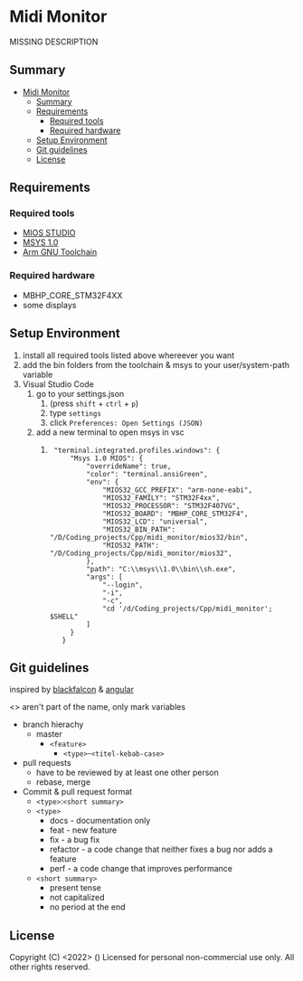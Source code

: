 # Midi Monitor
MISSING DESCRIPTION

## Summary
- [Midi Monitor](#midi-monitor)
  - [Summary](#summary)
  - [Requirements](#requirements)
    - [Required tools](#required-tools)
    - [Required hardware](#required-hardware)
  - [Setup Environment](#setup-environment)
  - [Git guidelines](#git-guidelines)
  - [License](#license)

## Requirements

### Required tools
  - [MIOS STUDIO](http://www.ucapps.de/mios_studio.html)
  - [MSYS 1.0](https://sourceforge.net/projects/mingw/files/MSYS/Base/msys-core/msys-1.0.11/MSYS-1.0.11.exe/download?use_mirror=netcologne)
  - [Arm GNU Toolchain](https://developer.arm.com/downloads/-/gnu-rm)

### Required hardware
  -  MBHP_CORE_STM32F4XX
  -  some displays

## Setup Environment
  1. install all required tools listed above whereever you want
  2. add the bin folders from the toolchain & msys to your user/system-path variable
  3. Visual Studio Code
     1. go to your settings.json 
        1. (press `shift` + `ctrl` + `p`)
        2. type `settings`
        3. click `Preferences: Open Settings (JSON)`
     2. add a new terminal to open msys in vsc
        1. ```
            "terminal.integrated.profiles.windows": {
                "Msys 1.0 MIOS": {
                    "overrideName": true,
                    "color": "terminal.ansiGreen",
                    "env": {
                        "MIOS32_GCC_PREFIX": "arm-none-eabi",
                        "MIOS32_FAMILY": "STM32F4xx",
                        "MIOS32_PROCESSOR": "STM32F407VG",
                        "MIOS32_BOARD": "MBHP_CORE_STM32F4",
                        "MIOS32_LCD": "universal",
                        "MIOS32_BIN_PATH": "/D/Coding_projects/Cpp/midi_monitor/mios32/bin",
                        "MIOS32_PATH": "/D/Coding_projects/Cpp/midi_monitor/mios32",
                    },
                    "path": "C:\\msys\\1.0\\bin\\sh.exe",
                    "args": [
                        "--login",
                        "-i",
                        "-c",
                        "cd '/d/Coding_projects/Cpp/midi_monitor'; $SHELL"
                    ]
                }
              }
              ```



## Git guidelines
inspired by [blackfalcon](https://gist.github.com/blackfalcon/8428401) & [angular](https://github.com/angular/angular/blob/main/CONTRIBUTING.md#commit)

<> aren't part of the name, only mark variables
- branch hierachy
  - master
    - `<feature>`
      - `<type>`-`<titel-kebab-case>`
- pull requests
  - have to be reviewed by at least one other person
  - rebase, merge
- Commit & pull request format
  - `<type>`:`<short summary>`
  - `<type>`
    - docs      - documentation only
    - feat      - new feature
    - fix       - a bug fix
    - refactor  - a code change that neither fixes a bug nor adds a feature
    - perf      - a code change that improves performance
  - `<short summary>`
    - present tense
    - not capitalized
    - no period at the end

## License
Copyright (C) <2022> <your name> (<your email address>)
Licensed for personal non-commercial use only.
All other rights reserved.